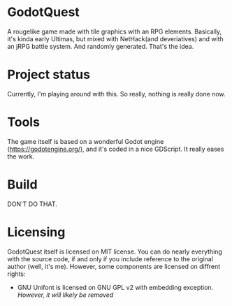 # GodotQuest
A rougelike game made with tile graphics with an RPG elements. Basically, it's kinda early Ultimas, but mixed with NetHack(and deveriatives) and with an jRPG battle system. And randomly generated. That's the idea.

# Project status
Currently, I'm playing around with this. So really, nothing is really done now.

# Tools
The game itself is based on a wonderful Godot engine (https://godotengine.org/), and it's coded in a nice GDScript. It really eases the work.

# Build
DON'T DO THAT.

# Licensing
GodotQuest itself is licensed on MIT license. You can do nearly everything with the source code, if and only if you include reference to the original author (well, it's me). However, some components are licensed on diffrent rights:
* GNU Unifont is licensed on GNU GPL v2 with embedding exception. *However, it will likely be removed*
